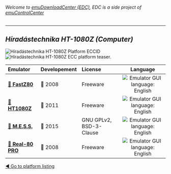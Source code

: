 ###### Welcome to [emuDownloadCenter (EDC)](https://github.com/PhoenixInteractiveNL/emuDownloadCenter/wiki/), EDC is a side project of [emuControlCenter](https://github.com/PhoenixInteractiveNL/emuControlCenter/wiki/)
***
## _Híradástechnika HT-1080Z (Computer)_
![](https://raw.githubusercontent.com/wiki/PhoenixInteractiveNL/emuDownloadCenter/images_platform/ecc_ht1080z_cell.png "Híradástechnika HT-1080Z Platform ECCID")
![](https://raw.githubusercontent.com/wiki/PhoenixInteractiveNL/emuDownloadCenter/images_platform/ecc_ht1080z_teaser.png "Híradástechnika HT-1080Z ECC platform teaser.")

| Emulator | Developement | License | Language |
|:---------|:-------------|:--------|:--------:|
| [:file_folder: **FastZ80**](https://github.com/PhoenixInteractiveNL/emuDownloadCenter/wiki/Emulator-fastz80#menu) | :red_circle: 2008 | Freeware | ![](https://raw.githubusercontent.com/wiki/PhoenixInteractiveNL/emuDownloadCenter/images_flags/icon_flag_EN_24.png "Emulator GUI language: English") |
| [:file_folder: **HT1080Z**](https://github.com/PhoenixInteractiveNL/emuDownloadCenter/wiki/Emulator-ht1080z#menu) | :red_circle: 2011 | Freeware | ![](https://raw.githubusercontent.com/wiki/PhoenixInteractiveNL/emuDownloadCenter/images_flags/icon_flag_EN_24.png "Emulator GUI language: English") |
| [:file_folder: **M.E.S.S.**](https://github.com/PhoenixInteractiveNL/emuDownloadCenter/wiki/Emulator-mess#menu) | :large_blue_circle: 2015 | GNU GPLv2, BSD-3-Clause | ![](https://raw.githubusercontent.com/wiki/PhoenixInteractiveNL/emuDownloadCenter/images_flags/icon_flag_EN_24.png "Emulator GUI language: English") |
| [:file_folder: **Real-80 PRO**](https://github.com/PhoenixInteractiveNL/emuDownloadCenter/wiki/Emulator-real80pro#menu) | :red_circle: 2008 | Freeware | ![](https://raw.githubusercontent.com/wiki/PhoenixInteractiveNL/emuDownloadCenter/images_flags/icon_flag_EN_24.png "Emulator GUI language: English") |

[:arrow_backward: Go to platform listing](https://github.com/PhoenixInteractiveNL/emuDownloadCenter/wiki/EDC-Platform-List)
